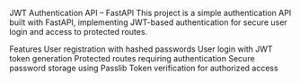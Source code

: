 JWT Authentication API – FastAPI
This project is a simple authentication API built with FastAPI, implementing JWT-based authentication for secure user login and access to protected routes.

Features
User registration with hashed passwords
User login with JWT token generation
Protected routes requiring authentication
Secure password storage using Passlib
Token verification for authorized access

